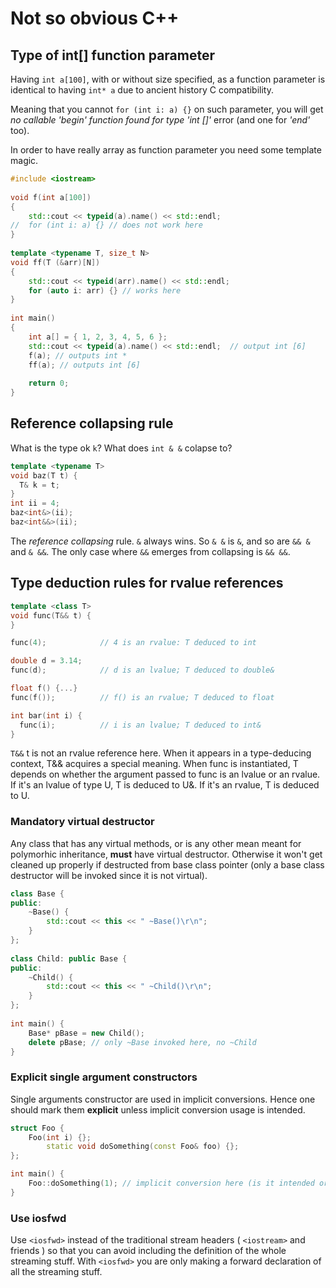 # Not so obvious C++

## Type of int[] function parameter

Having `int a[100]`, with or without size specified, as a function parameter is identical to having `int* a` due to ancient history C compatibility.

Meaning that you cannot `for (int i: a) {}` on such parameter, you will get _no callable 'begin' function found for type 'int []'_ error (and one for _'end'_ too).

In order to have really array as function parameter you need some template magic.

```cpp
#include <iostream>
 
void f(int a[100]) 
{
	std::cout << typeid(a).name() << std::endl;
//	for (int i: a) {} // does not work here
}
 
template <typename T, size_t N>
void ff(T (&arr)[N])
{
	std::cout << typeid(arr).name() << std::endl;
	for (auto i: arr) {} // works here
}
 
int main()
{
	int a[] = { 1, 2, 3, 4, 5, 6 };
	std::cout << typeid(a).name() << std::endl;  // output int [6]
	f(a); // outputs int *
	ff(a); // outputs int [6]
 
	return 0;
}
```

## Reference collapsing rule

What is the type ok `k`? What does `int & &` colapse to?
```cpp
template <typename T>
void baz(T t) {
  T& k = t;
}
int ii = 4;
baz<int&>(ii);
baz<int&&>(ii);
```

The _reference collapsing_ rule. `&` always wins. So `& &` is `&`, and so are `&& &` and `& &&`. The only case where `&&` emerges from collapsing is `&& &&`.

## Type deduction rules for rvalue references

```cpp
template <class T>
void func(T&& t) {
}

func(4);            // 4 is an rvalue: T deduced to int

double d = 3.14;
func(d);            // d is an lvalue; T deduced to double&

float f() {...}
func(f());          // f() is an rvalue; T deduced to float

int bar(int i) {
  func(i);          // i is an lvalue; T deduced to int&
}
```
`T&&` t is not an rvalue reference here. When it appears in a type-deducing context, T&& acquires a special meaning. When func is instantiated, T depends on whether the argument passed to func is an lvalue or an rvalue. If it's an lvalue of type U, T is deduced to U&. If it's an rvalue, T is deduced to U.

### Mandatory virtual destructor
Any class that has any virtual methods, or is any other mean meant for polymorhic inheritance, **must** have virtual destructor. Otherwise it won't get cleaned up properly if destructed from base class pointer (only a base class destructor will be invoked since it is not virtual).

```cpp
class Base {
public:
	~Base() {
		std::cout << this << " ~Base()\r\n";
	}
};
 
class Child: public Base {
public:
	~Child() {
		std::cout << this << " ~Child()\r\n";
	}
};
 
int main() {
	Base* pBase = new Child();
	delete pBase; // only ~Base invoked here, no ~Child
}
```

### Explicit single argument constructors

Single arguments constructor are used in implicit conversions. Hence one should mark them **explicit** unless implicit conversion usage is intended.

```cpp
struct Foo {
	Foo(int i) {};
		static void doSomething(const Foo& foo) {};
};

int main() {
	Foo::doSomething(1); // implicit conversion here (is it intended or side-effect)?
}
```

### Use iosfwd

Use `<iosfwd>` instead of the traditional stream headers ( `<iostream>` and friends ) so that you can avoid including the definition of the whole streaming stuff. With `<iosfwd>` you are only making a forward declaration of all the streaming stuff.


<!--stackedit_data:
eyJoaXN0b3J5IjpbMTkzODc0OTQ2OCw2MjQxMjk0NjksMTQ5Nz
M5NTkzOCwtMTc1MDExNzE2MywtMTgyMDc0OTAyOCwtMTMyNzkw
ODA4LC0xMzU3MjY2OTY1LC0xNjEzNTcyMDI2XX0=
-->